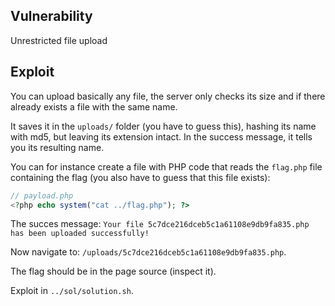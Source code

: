Vulnerability
-------------

Unrestricted file upload

Exploit
-------

You can upload basically any file, the server only checks its size and if there already exists a file with the same name.

It saves it in the `uploads/` folder (you have to guess this), hashing its name with md5, but leaving its extension intact. In the success message, it tells you its resulting name.

You can for instance create a file with PHP code that reads the `flag.php` file containing the flag (you also have to guess that this file exists):

```php
// payload.php
<?php echo system("cat ../flag.php"); ?>
```

The succes message: `Your file 5c7dce216dceb5c1a61108e9db9fa835.php has been uploaded successfully!`

Now navigate to: `/uploads/5c7dce216dceb5c1a61108e9db9fa835.php`.

The flag should be in the page source (inspect it).

Exploit in `../sol/solution.sh`.
